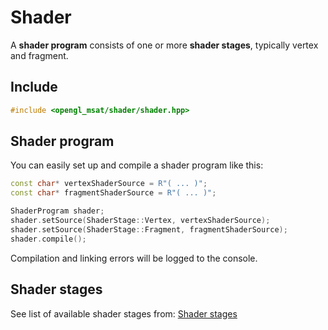 # Shader

A **shader program** consists of one or more **shader stages**, typically vertex and fragment.

## Include
````c++
#include <opengl_msat/shader/shader.hpp>
````

## Shader program

You can easily set up and compile a shader program like this:

````c++
const char* vertexShaderSource = R"( ... )";
const char* fragmentShaderSource = R"( ... )";

ShaderProgram shader;
shader.setSource(ShaderStage::Vertex, vertexShaderSource);
shader.setSource(ShaderStage::Fragment, fragmentShaderSource);
shader.compile();
````

Compilation and linking errors will be logged to the console.

## Shader stages

See list of available shader stages from: [Shader stages](../lists/shader-stage.md)